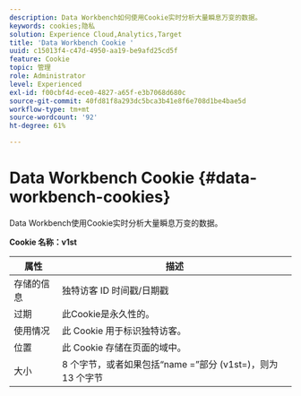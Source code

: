```yaml
---
description: Data Workbench如何使用Cookie实时分析大量瞬息万变的数据。
keywords: cookies;隐私
solution: Experience Cloud,Analytics,Target
title: 'Data Workbench Cookie '
uuid: c15013f4-c47d-4950-aa19-be9afd25cd5f
feature: Cookie
topic: 管理
role: Administrator
level: Experienced
exl-id: f00cbf4d-ece0-4827-a65f-e3b7068d680c
source-git-commit: 40fd81f8a293dc5bca3b41e8f6e708d1be4bae5d
workflow-type: tm+mt
source-wordcount: '92'
ht-degree: 61%

---
```


# Data Workbench Cookie {#data-workbench-cookies}

Data Workbench使用Cookie实时分析大量瞬息万变的数据。

**Cookie 名称：v1st**

| 属性 | 描述 |
|---|---|
| 存储的信息 | 独特访客 ID 时间戳/日期戳 |
| 过期 | 此Cookie是永久性的。 |
| 使用情况 | 此 Cookie 用于标识独特访客。 |
| 位置 | 此 Cookie 存储在页面的域中。 |
| 大小 | 8 个字节，或者如果包括“name =”部分 (v1st=)，则为 13 个字节 |
